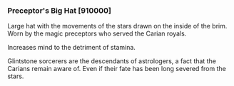 ### Preceptor's Big Hat [910000]

Large hat with the movements of the stars drawn on the inside of the brim. Worn by the magic preceptors who served the Carian royals.

Increases mind to the detriment of stamina.

Glintstone sorcerers are the descendants of astrologers, a fact that the Carians remain aware of. Even if their fate has been long severed from the stars.